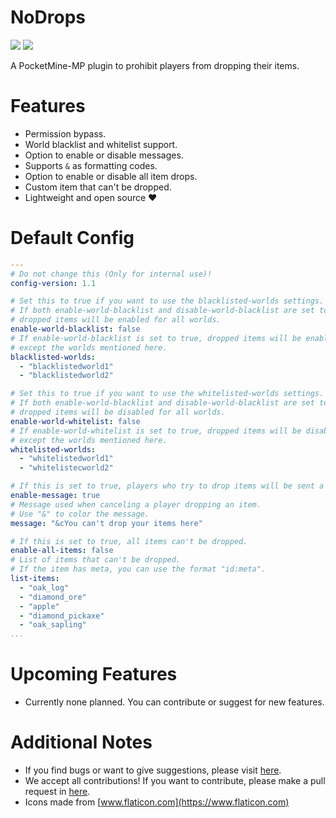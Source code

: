 # NoDrops

[![](https://poggit.pmmp.io/shield.state/NoDrops)](https://poggit.pmmp.io/p/NoDrops)
[![](https://poggit.pmmp.io/shield.dl.total/NoDrops)](https://poggit.pmmp.io/p/NoDrops)

A PocketMine-MP plugin to prohibit players from dropping their items.

# Features

- Permission bypass.
- World blacklist and whitelist support.
- Option to enable or disable messages.
- Supports `&` as formatting codes.
- Option to enable or disable all item drops.
- Custom item that can't be dropped.
- Lightweight and open source ❤️

# Default Config
```yaml
---
# Do not change this (Only for internal use)!
config-version: 1.1

# Set this to true if you want to use the blacklisted-worlds settings.
# If both enable-world-blacklist and disable-world-blacklist are set to the same setting,
# dropped items will be enabled for all worlds.
enable-world-blacklist: false
# If enable-world-blacklist is set to true, dropped items will be enabled for all worlds,
# except the worlds mentioned here.
blacklisted-worlds:
  - "blacklistedworld1"
  - "blacklistedworld2"

# Set this to true if you want to use the whitelisted-worlds settings.
# If both enable-world-blacklist and disable-world-blacklist are set to the same setting,
# dropped items will be disabled for all worlds.
enable-world-whitelist: false
# If enable-world-whitelist is set to true, dropped items will be disabled for all worlds,
# except the worlds mentioned here.
whitelisted-worlds:
  - "whitelistedworld1"
  - "whitelistecworld2"

# If this is set to true, players who try to drop items will be sent a message telling them they cannot do so.
enable-message: true
# Message used when canceling a player dropping an item.
# Use "&" to color the message.
message: "&cYou can't drop your items here"

# If this is set to true, all items can't be dropped.
enable-all-items: false
# List of items that can't be dropped.
# If the item has meta, you can use the format "id:meta".
list-items:
  - "oak_log"
  - "diamond_ore"
  - "apple"
  - "diamond_pickaxe"
  - "oak_sapling"
...

```

# Upcoming Features

- Currently none planned. You can contribute or suggest for new features.

# Additional Notes

- If you find bugs or want to give suggestions, please visit [here](https://github.com/AIPTU/NoDrops/issues).
- We accept all contributions! If you want to contribute, please make a pull request in [here](https://github.com/AIPTU/NoDrops/pulls).
- Icons made from [www.flaticon.com](https://www.flaticon.com)
